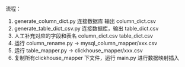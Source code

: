 流程：
1. generate_column_dict.py   连接数据库 输出 column_dict.csv 
2. generate_table_dict_csv.py 连接数据库，输出 table_dict.csv
3. 人工补充对应的字段和表名 column_dict.csv table_dict.csv
4. 运行 column_rename.py -> mysql_column_mapper/xxx.csv
5. 运行 table_mapper.py -> clickhouse_mapper/xxx.csv
6. 复制所有clickhouse_mapper 下文件，运行 main.py 进行数据映射插入
